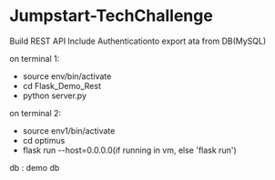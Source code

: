 # Jumpstart-TechChallenge

Build REST API Include Authenticationto export ata from DB(MySQL)

on terminal 1:
-  source env/bin/activate
- cd Flask_Demo_Rest
- python server.py

on terminal 2:
- source env1/bin/activate
- cd optimus
- flask run --host=0.0.0.0(if running in vm, else 'flask run')

db : demo db
